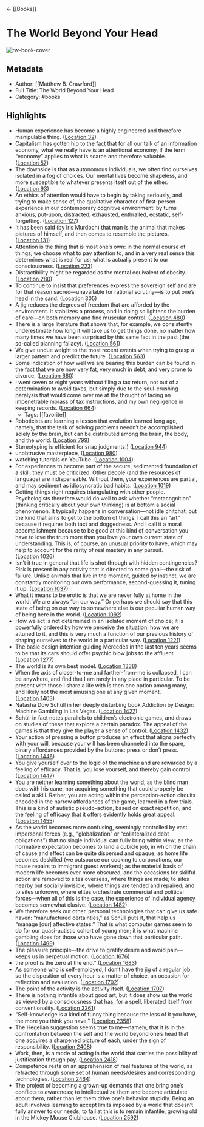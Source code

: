 ← [[Books]]


# The World Beyond Your Head
![rw-book-cover](https://images-na.ssl-images-amazon.com/images/I/51YMxi1Za4L._SL200_.jpg)

## Metadata
- Author: [[Matthew B. Crawford]]
- Full Title: The World Beyond Your Head
- Category: #books

## Highlights
- Human experience has become a highly engineered and therefore manipulable thing. ([Location 32](https://readwise.io/to_kindle?action=open&asin=B00O0G1A6S&location=32))
- Capitalism has gotten hip to the fact that for all our talk of an information economy, what we really have is an attentional economy, if the term “economy” applies to what is scarce and therefore valuable. ([Location 57](https://readwise.io/to_kindle?action=open&asin=B00O0G1A6S&location=57))
- The downside is that as autonomous individuals, we often find ourselves isolated in a fog of choices. Our mental lives become shapeless, and more susceptible to whatever presents itself out of the ether. ([Location 93](https://readwise.io/to_kindle?action=open&asin=B00O0G1A6S&location=93))
- An ethics of attention would have to begin by taking seriously, and trying to make sense of, the qualitative character of first-person experience in our contemporary cognitive environment: by turns anxious, put-upon, distracted, exhausted, enthralled, ecstatic, self-forgetting. ([Location 127](https://readwise.io/to_kindle?action=open&asin=B00O0G1A6S&location=127))
- It has been said (by Iris Murdoch) that man is the animal that makes pictures of himself, and then comes to resemble the pictures. ([Location 131](https://readwise.io/to_kindle?action=open&asin=B00O0G1A6S&location=131))
- Attention is the thing that is most one’s own: in the normal course of things, we choose what to pay attention to, and in a very real sense this determines what is real for us; what is actually present to our consciousness. ([Location 223](https://readwise.io/to_kindle?action=open&asin=B00O0G1A6S&location=223))
- Distractibility might be regarded as the mental equivalent of obesity. ([Location 280](https://readwise.io/to_kindle?action=open&asin=B00O0G1A6S&location=280))
- To continue to insist that preferences express the sovereign self and are for that reason sacred—unavailable for rational scrutiny—is to put one’s head in the sand. ([Location 305](https://readwise.io/to_kindle?action=open&asin=B00O0G1A6S&location=305))
- A jig reduces the degrees of freedom that are afforded by the environment. It stabilizes a process, and in doing so lightens the burden of care—on both memory and fine muscular control. ([Location 480](https://readwise.io/to_kindle?action=open&asin=B00O0G1A6S&location=480))
- There is a large literature that shows that, for example, we consistently underestimate how long it will take us to get things done, no matter how many times we have been surprised by this same fact in the past (the so-called planning fallacy). ([Location 561](https://readwise.io/to_kindle?action=open&asin=B00O0G1A6S&location=561))
- We give undue weight to the most recent events when trying to grasp a larger pattern and predict the future. ([Location 563](https://readwise.io/to_kindle?action=open&asin=B00O0G1A6S&location=563))
- Some indication of how well we are bearing this burden can be found in the fact that we are now very fat, very much in debt, and very prone to divorce. ([Location 660](https://readwise.io/to_kindle?action=open&asin=B00O0G1A6S&location=660))
- I went seven or eight years without filing a tax return, not out of a determination to avoid taxes, but simply due to the soul-crushing paralysis that would come over me at the thought of facing an impenetrable morass of tax instructions, and my own negligence in keeping records. ([Location 664](https://readwise.io/to_kindle?action=open&asin=B00O0G1A6S&location=664))
    - Tags: [[favorite]] 
- Roboticists are learning a lesson that evolution learned long ago, namely, that the task of solving problems needn’t be accomplished solely by the brain, but can be distributed among the brain, the body, and the world. ([Location 799](https://readwise.io/to_kindle?action=open&asin=B00O0G1A6S&location=799))
- Stereotyping is efficient for snap judgments.) ([Location 944](https://readwise.io/to_kindle?action=open&asin=B00O0G1A6S&location=944))
- unobtrusive masterpiece, ([Location 980](https://readwise.io/to_kindle?action=open&asin=B00O0G1A6S&location=980))
- watching tutorials on YouTube. ([Location 1004](https://readwise.io/to_kindle?action=open&asin=B00O0G1A6S&location=1004))
- For experiences to become part of the secure, sedimented foundation of a skill, they must be criticized. Other people (and the resources of language) are indispensable. Without them, your experiences are partial, and may sediment as idiosyncratic bad habits. ([Location 1019](https://readwise.io/to_kindle?action=open&asin=B00O0G1A6S&location=1019))
- Getting things right requires triangulating with other people. Psychologists therefore would do well to ask whether “metacognition” (thinking critically about your own thinking) is at bottom a social phenomenon. It typically happens in conversation—not idle chitchat, but the kind that aims to get to the bottom of things. I call this an “art” because it requires both tact and doggedness. And I call it a moral accomplishment because to be good at this kind of conversation you have to love the truth more than you love your own current state of understanding. This is, of course, an unusual priority to have, which may help to account for the rarity of real mastery in any pursuit. ([Location 1026](https://readwise.io/to_kindle?action=open&asin=B00O0G1A6S&location=1026))
- Isn’t it true in general that life is shot through with hidden contingencies? Risk is present in any activity that is directed to some goal—the risk of failure. Unlike animals that live in the moment, guided by instinct, we are constantly monitoring our own performance, second-guessing it, tuning it up. ([Location 1037](https://readwise.io/to_kindle?action=open&asin=B00O0G1A6S&location=1037))
- What it means to be erotic is that we are never fully at home in the world. We are always “on our way.” Or perhaps we should say that this state of being on our way to somewhere else is our peculiar human way of being here in the world. ([Location 1092](https://readwise.io/to_kindle?action=open&asin=B00O0G1A6S&location=1092))
- How we act is not determined in an isolated moment of choice; it is powerfully ordered by how we perceive the situation, how we are attuned to it, and this is very much a function of our previous history of shaping ourselves to the world in a particular way. ([Location 1221](https://readwise.io/to_kindle?action=open&asin=B00O0G1A6S&location=1221))
- The basic design intention guiding Mercedes in the last ten years seems to be that its cars should offer psychic blow jobs to the affluent. ([Location 1277](https://readwise.io/to_kindle?action=open&asin=B00O0G1A6S&location=1277))
- The world is its own best model. ([Location 1338](https://readwise.io/to_kindle?action=open&asin=B00O0G1A6S&location=1338))
- When the axis of closer-to-me and farther-from-me is collapsed, I can be anywhere, and find that I am rarely in any place in particular. To be present with those I share a life with is then one option among many, and likely not the most amusing one at any given moment. ([Location 1403](https://readwise.io/to_kindle?action=open&asin=B00O0G1A6S&location=1403))
- Natasha Dow Schüll in her deeply disturbing book Addiction by Design: Machine Gambling in Las Vegas. ([Location 1427](https://readwise.io/to_kindle?action=open&asin=B00O0G1A6S&location=1427))
- Schüll in fact notes parallels to children’s electronic games, and draws on studies of these that explore a certain paradox. The appeal of the games is that they give the player a sense of control. ([Location 1432](https://readwise.io/to_kindle?action=open&asin=B00O0G1A6S&location=1432))
- Your action of pressing a button produces an effect that aligns perfectly with your will, because your will has been channeled into the spare, binary affordances provided by the buttons: press or don’t press. ([Location 1446](https://readwise.io/to_kindle?action=open&asin=B00O0G1A6S&location=1446))
- You give yourself over to the logic of the machine and are rewarded by a feeling of efficacy. That is, you lose yourself, and thereby gain control. ([Location 1447](https://readwise.io/to_kindle?action=open&asin=B00O0G1A6S&location=1447))
- You are neither learning something about the world, as the blind man does with his cane, nor acquiring something that could properly be called a skill. Rather, you are acting within the perception-action circuits encoded in the narrow affordances of the game, learned in a few trials. This is a kind of autistic pseudo-action, based on exact repetition, and the feeling of efficacy that it offers evidently holds great appeal. ([Location 1455](https://readwise.io/to_kindle?action=open&asin=B00O0G1A6S&location=1455))
- As the world becomes more confusing, seemingly controlled by vast impersonal forces (e.g., “globalization” or “collateralized debt obligations”) that no single individual can fully bring within view; as the normative expectation becomes to land a cubicle job, in which the chain of cause and effect can be quite dispersed and opaque; as home life becomes deskilled (we outsource our cooking to corporations, our house repairs to immigrant guest workers); as the material basis of modern life becomes ever more obscured, and the occasions for skillful action are removed to sites overseas, where things are made; to sites nearby but socially invisible, where things are tended and repaired; and to sites unknown, where elites orchestrate commercial and political forces—when all of this is the case, the experience of individual agency becomes somewhat elusive. ([Location 1482](https://readwise.io/to_kindle?action=open&asin=B00O0G1A6S&location=1482))
- We therefore seek out other, personal technologies that can give us safe haven: “manufactured certainties,” as Schüll puts it, that help us “manage [our] affective states.” That is what computer games seem to do for our quasi-autistic cohort of young men; it is what machine gambling does for those who have gone down that particular path. ([Location 1499](https://readwise.io/to_kindle?action=open&asin=B00O0G1A6S&location=1499))
- The pleasure principle—the drive to gratify desire and avoid pain—keeps us in perpetual motion. ([Location 1676](https://readwise.io/to_kindle?action=open&asin=B00O0G1A6S&location=1676))
- the proof is the zero at the end.” ([Location 1683](https://readwise.io/to_kindle?action=open&asin=B00O0G1A6S&location=1683))
- As someone who is self-employed, I don’t have the jig of a regular job, so the disposition of every hour is a matter of choice, an occasion for reflection and evaluation. ([Location 1702](https://readwise.io/to_kindle?action=open&asin=B00O0G1A6S&location=1702))
- The point of the activity is the activity itself. ([Location 1707](https://readwise.io/to_kindle?action=open&asin=B00O0G1A6S&location=1707))
- There is nothing infantile about good art, but it does show us the world as viewed by a consciousness that has, for a spell, liberated itself from conventionality. ([Location 2261](https://readwise.io/to_kindle?action=open&asin=B00O0G1A6S&location=2261))
- “Self-knowledge is a kind of funny thing because the less of it you have, the more you think you have.” ([Location 2358](https://readwise.io/to_kindle?action=open&asin=B00O0G1A6S&location=2358))
- The Hegelian suggestion seems true to me—namely, that it is in the confrontation between the self and the world beyond one’s head that one acquires a sharpened picture of each, under the sign of responsibility. ([Location 2408](https://readwise.io/to_kindle?action=open&asin=B00O0G1A6S&location=2408))
- Work, then, is a mode of acting in the world that carries the possibility of justification through pay. ([Location 2418](https://readwise.io/to_kindle?action=open&asin=B00O0G1A6S&location=2418))
- Competence rests on an apprehension of real features of the world, as refracted through some set of human needs/desires and corresponding technologies. ([Location 2464](https://readwise.io/to_kindle?action=open&asin=B00O0G1A6S&location=2464))
- The project of becoming a grown-up demands that one bring one’s conflicts to awareness; to intellectualize them and become articulate about them, rather than let them drive one’s behavior stupidly. Being an adult involves learning to accept limits imposed by a world that doesn’t fully answer to our needs; to fail at this is to remain infantile, growing old in the Mickey Mouse Clubhouse. ([Location 2592](https://readwise.io/to_kindle?action=open&asin=B00O0G1A6S&location=2592))
